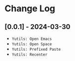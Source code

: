 # Change Log

## [0.0.1] - 2024-03-30

- `Yutils: Open Emacs`
- `Yutils: Open Space`
- `Yutils: Prefixed Paste`
- `Yutils: Recenter`
